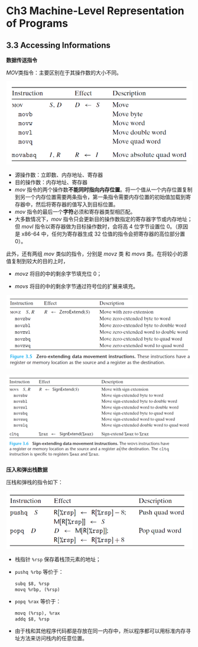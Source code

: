 # Ch3 Machine-Level Representation of Programs

## 3.3 Accessing Informations

**数据传送指令**

$MOV$类指令：主要区别在于其操作数的大小不同。

![image-20211009225733120](assets/image-20211009225733120.png)

* 源操作数：立即数、内存地址、寄存器
* 目的操作数：内存地址、寄存器
* $mov$ 指令的两个操作数**不能同时指向内存位置**。将一个值从一个内存位置复制到另一个内存位置需要两条指令，第一条指令需要内存位置的初始值加载到寄存器中，然后将寄存器的值写入到目标位置。
* $mov$ 指令的最后一个**字符**必须和寄存器类型相匹配。
* 大多数情况下，$mov$ 指令只会更新目的操作数指定的寄存器字节或内存地址；但 $movl$ 指令以寄存器做为目标操作数时，会将高 4 位字节设置位 0。（原因是 x86-64 中，任何为寄存器生成 32 位值的指令会把寄存器的高位部分置 0）。



此外，还有两组 $mov$ 类似的指令，分别是 $movz$ 类 和 $movs$ 类。在将较小的源值复制到较大的目的上时，

* $movz$ 将目的中的剩余字节填充位 0；

* $movs$ 将目的中的剩余字节通过符号位的扩展来填充。

![image-20211009231552039](assets/image-20211009231552039.png)

![image-20211009231634816](assets/image-20211009231634816.png)



**压入和弹出栈数据**

压栈和弹栈的指令如下：

![image-20211009231941119](assets/image-20211009231941119.png)

* 栈指针 `%rsp` 保存着栈顶元素的地址；

* `pushq %rbp` 等价于：

    ```assembly
    subq $8, %rsp
    movq %rbp, (%rsp)
    ```

* `popq %rax` 等价于：

    ```assembly
    movq (%rsp), %rax
    addq $8, %rsp
    ```

    

* 由于栈和其他程序代码都是存放在同一内存中，所以程序都可以用标准内存寻址方法来访问栈内的任意位置。

​    

